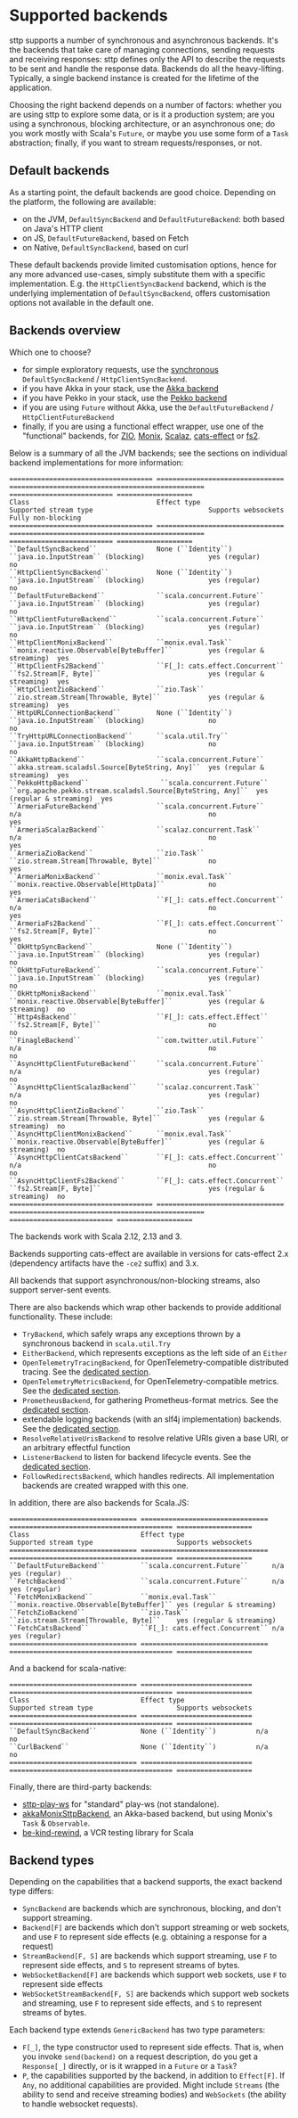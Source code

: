 # Supported backends

sttp supports a number of synchronous and asynchronous backends. It's the backends that take care of managing connections, sending requests and receiving responses: sttp defines only the API to describe the requests to be sent and handle the response data. Backends do all the heavy-lifting. Typically, a single backend instance is created for the lifetime of the application.

Choosing the right backend depends on a number of factors: whether you are using sttp to explore some data, or is it a production system; are you using a synchronous, blocking architecture, or an asynchronous one; do you work mostly with Scala's `Future`, or maybe you use some form of a `Task` abstraction; finally, if you want to stream requests/responses, or not.

## Default backends

As a starting point, the default backends are good choice. Depending on the platform, the following are available:

* on the JVM, `DefaultSyncBackend` and `DefaultFutureBackend`: both based on Java's HTTP client
* on JS, `DefaultFutureBackend`, based on Fetch
* on Native, `DefaultSyncBackend`, based on curl

These default backends provide limited customisation options, hence for any more advanced use-cases, simply substitute them with a specific implementation. E.g. the `HttpClientSyncBackend` backend, which is the underlying implementation of `DefaultSyncBackend`, offers customisation options not available in the default one.

## Backends overview

Which one to choose?

* for simple exploratory requests, use the [synchronous](synchronous.md) `DefaultSyncBackend` / `HttpClientSyncBackend`.
* if you have Akka in your stack, use the [Akka backend](akka.md)
* if you have Pekko in your stack, use the [Pekko backend](pekko.md)
* if you are using `Future` without Akka, use the `DefaultFutureBackend` / `HttpClientFutureBackend`
* finally, if you are using a functional effect wrapper, use one of the "functional" backends, for [ZIO](zio.md), [Monix](monix.md), [Scalaz](scalaz.md), [cats-effect](catseffect.md) or [fs2](fs2.md).

Below is a summary of all the JVM backends; see the sections on individual backend implementations for more information:

```eval_rst
==================================== ================================ ================================================= ========================== ===================
Class                                Effect type                      Supported stream type                             Supports websockets        Fully non-blocking
==================================== ================================ ================================================= ========================== ===================
``DefaultSyncBackend``               None (``Identity``)              ``java.io.InputStream`` (blocking)                yes (regular)              no
``HttpClientSyncBackend``            None (``Identity``)              ``java.io.InputStream`` (blocking)                yes (regular)              no
``DefaultFutureBackend``             ``scala.concurrent.Future``      ``java.io.InputStream`` (blocking)                yes (regular)              no
``HttpClientFutureBackend``          ``scala.concurrent.Future``      ``java.io.InputStream`` (blocking)                yes (regular)              no
``HttpClientMonixBackend``           ``monix.eval.Task``              ``monix.reactive.Observable[ByteBuffer]``         yes (regular & streaming)  yes
``HttpClientFs2Backend``             ``F[_]: cats.effect.Concurrent`` ``fs2.Stream[F, Byte]``                           yes (regular & streaming)  yes
``HttpClientZioBackend``             ``zio.Task``                     ``zio.stream.Stream[Throwable, Byte]``            yes (regular & streaming)  yes
``HttpURLConnectionBackend``         None (``Identity``)              ``java.io.InputStream`` (blocking)                no                         no
``TryHttpURLConnectionBackend``      ``scala.util.Try``               ``java.io.InputStream`` (blocking)                no                         no
``AkkaHttpBackend``                  ``scala.concurrent.Future``      ``akka.stream.scaladsl.Source[ByteString, Any]``  yes (regular & streaming)  yes
``PekkoHttpBackend``                  ``scala.concurrent.Future``     ``org.apache.pekko.stream.scaladsl.Source[ByteString, Any]``  yes (regular & streaming)  yes
``ArmeriaFutureBackend``             ``scala.concurrent.Future``      n/a                                               no                         yes
``ArmeriaScalazBackend``             ``scalaz.concurrent.Task``       n/a                                               no                         yes
``ArmeriaZioBackend``                ``zio.Task``                     ``zio.stream.Stream[Throwable, Byte]``            no                         yes
``ArmeriaMonixBackend``              ``monix.eval.Task``              ``monix.reactive.Observable[HttpData]``           no                         yes
``ArmeriaCatsBackend``               ``F[_]: cats.effect.Concurrent`` n/a                                               no                         yes
``ArmeriaFs2Backend``                ``F[_]: cats.effect.Concurrent`` ``fs2.Stream[F, Byte]``                           no                         yes
``OkHttpSyncBackend``                None (``Identity``)              ``java.io.InputStream`` (blocking)                yes (regular)              no
``OkHttpFutureBackend``              ``scala.concurrent.Future``      ``java.io.InputStream`` (blocking)                yes (regular)              no
``OkHttpMonixBackend``               ``monix.eval.Task``              ``monix.reactive.Observable[ByteBuffer]``         yes (regular & streaming)  no
``Http4sBackend``                    ``F[_]: cats.effect.Effect``     ``fs2.Stream[F, Byte]``                           no                         no
``FinagleBackend``                   ``com.twitter.util.Future``      n/a                                               no                         no
``AsyncHttpClientFutureBackend``     ``scala.concurrent.Future``      n/a                                               yes (regular)              no
``AsyncHttpClientScalazBackend``     ``scalaz.concurrent.Task``       n/a                                               yes (regular)              no
``AsyncHttpClientZioBackend``        ``zio.Task``                     ``zio.stream.Stream[Throwable, Byte]``            yes (regular & streaming)  no
``AsyncHttpClientMonixBackend``      ``monix.eval.Task``              ``monix.reactive.Observable[ByteBuffer]``         yes (regular & streaming)  no
``AsyncHttpClientCatsBackend``       ``F[_]: cats.effect.Concurrent`` n/a                                               no                         no
``AsyncHttpClientFs2Backend``        ``F[_]: cats.effect.Concurrent`` ``fs2.Stream[F, Byte]``                           yes (regular & streaming)  no
==================================== ================================ ================================================= ========================== ===================
```

The backends work with Scala 2.12, 2.13 and 3.

Backends supporting cats-effect are available in versions for cats-effect 2.x (dependency artifacts have the `-ce2` suffix) and 3.x.

All backends that support asynchronous/non-blocking streams, also support server-sent events.

There are also backends which wrap other backends to provide additional functionality. These include:

* `TryBackend`, which safely wraps any exceptions thrown by a synchronous backend in `scala.util.Try`
* `EitherBackend`, which represents exceptions as the left side of an `Either`
* `OpenTelemetryTracingBackend`, for OpenTelemetry-compatible distributed tracing. See the [dedicated section](wrappers/opentelemetry.md).
* `OpenTelemetryMetricsBackend`, for OpenTelemetry-compatible metrics. See the [dedicated section](wrappers/opentelemetry.md).
* `PrometheusBackend`, for gathering Prometheus-format metrics. See the [dedicated section](wrappers/prometheus.md).
* extendable logging backends (with an slf4j implementation) backends. See the [dedicated section](wrappers/logging.md).
* `ResolveRelativeUrisBackend` to resolve relative URIs given a base URI, or an arbitrary effectful function
* `ListenerBackend` to listen for backend lifecycle events. See the [dedicated section](wrappers/custom.md).
* `FollowRedirectsBackend`, which handles redirects. All implementation backends are created wrapped with this one.

In addition, there are also backends for Scala.JS:

```eval_rst
================================ ================================ ========================================= ===================
Class                            Effect type                      Supported stream type                     Supports websockets
================================ ================================ ========================================= ===================
``DefaultFutureBackend``         ``scala.concurrent.Future``      n/a                                       yes (regular)
``FetchBackend``                 ``scala.concurrent.Future``      n/a                                       yes (regular)
``FetchMonixBackend``            ``monix.eval.Task``              ``monix.reactive.Observable[ByteBuffer]`` yes (regular & streaming)
``FetchZioBackend``              ``zio.Task``                     ``zio.stream.Stream[Throwable, Byte]``    yes (regular & streaming)
``FetchCatsBackend``             ``F[_]: cats.effect.Concurrent`` n/a                                       yes (regular)
================================ ================================ ========================================= ===================
```

And a backend for scala-native:

```eval_rst
================================ ============================ ========================================= ===================
Class                            Effect type                  Supported stream type                     Supports websockets
================================ ============================ ========================================= ===================
``DefaultSyncBackend``           None (``Identity``)          n/a                                       no
``CurlBackend``                  None (``Identity``)          n/a                                       no
================================ ============================ ========================================= ===================
```
[//]: # (TO REVIEWER all of them updated from 2 to 4 years ago)
Finally, there are third-party backends:

* [sttp-play-ws](https://github.com/scalamania/sttp-play-ws) for "standard" play-ws (not standalone).
* [akkaMonixSttpBackend](https://github.com/fullfacing/akkaMonixSttpBackend), an Akka-based backend, but using Monix's `Task` & `Observable`.
* [be-kind-rewind](https://github.com/reibitto/be-kind-rewind), a VCR testing library for Scala

## Backend types

Depending on the capabilities that a backend supports, the exact backend type differs:

* `SyncBackend` are backends which are synchronous, blocking, and don't support streaming.
* `Backend[F]` are backends which don't support streaming or web sockets, and use `F` to represent side effects (e.g. obtaining a response for a request)
* `StreamBackend[F, S]` are backends which support streaming, use `F` to represent side effects, and `S` to represent streams of bytes.
* `WebSocketBackend[F]` are backends which support web sockets, use `F` to represent side effects
* `WebSocketStreamBackend[F, S]` are backends which support web sockets and streaming, use `F` to represent side effects, and `S` to represent streams of bytes.

Each backend type extends `GenericBackend` has two type parameters:

* `F[_]`, the type constructor used to represent side effects. That is, when you invoke `send(backend)` on a request description, do you get a `Response[_]` directly, or is it wrapped in a `Future` or a `Task`?
* `P`, the capabilities supported by the backend, in addition to `Effect[F]`. If `Any`, no additional capabilities are provided. Might include `Streams` (the ability to send and receive streaming bodies) and `WebSockets` (the ability to handle websocket requests).
